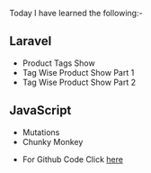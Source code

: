 Today I have learned the following:-

## Laravel
- Product Tags Show
- Tag Wise Product Show Part 1
- Tag Wise Product Show Part 2

## JavaScript
- Mutations
- Chunky Monkey

* For Github Code Click [here](https://github.com/Vishal-sarkar/Advanced-Ecommerce-Website/commit/797cead727b8a0ddc8c94ef6795f67ffa7162f94)

